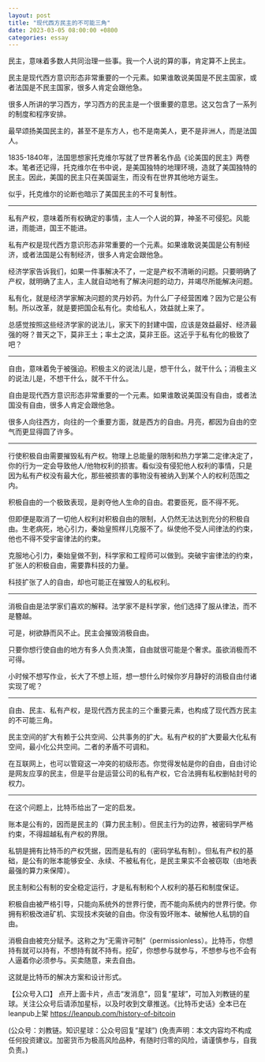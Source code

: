 ```yaml
---
layout: post
title: "现代西方民主的不可能三角"
date: 2023-03-05 08:00:00 +0800
categories: essay
---
```


民主，意味着多数人共同治理一些事。我一个人说的算的事，肯定算不上民主。

民主是现代西方意识形态非常重要的一个元素。如果谁敢说美国是不民主国家，或者法国是不民主国家，很多人肯定会跟他急。

很多人所讲的学习西方，学习西方的民主是一个很重要的意思。这又包含了一系列的制度和程序安排。

最早颂扬美国民主的，甚至不是东方人，也不是南美人，更不是非洲人，而是法国人。

1835-1840年，法国思想家托克维尔写就了世界著名作品《论美国的民主》两卷本。笔者还记得，托克维尔在书中说，是美国独特的地理环境，造就了美国独特的民主。因此，美国的民主只在美国诞生，而没有在世界其他地方诞生。

似乎，托克维尔的论断也暗示了美国民主的不可复制性。

* * *

私有产权，意味着所有权确定的事情，主人一个人说的算，神圣不可侵犯。风能进，雨能进，国王不能进。

私有产权是现代西方意识形态非常重要的一个元素。如果谁敢说美国是公有制经济，或者法国是公有制经济，很多人肯定会跟他急。

经济学家告诉我们，如果一件事解决不了，一定是产权不清晰的问题。只要明确了产权，就明确了主人，主人就自动地有了解决问题的动力，并竭尽所能解决问题。

私有化，就是经济学家解决问题的灵丹妙药。为什么厂子经营困难？因为它是公有制。所以改革，就是要把国企私有化。卖给私人，效益就上来了。

总感觉按照这些经济学家的说法儿，家天下的封建中国，应该是效益最好、经济最强的呀？普天之下，莫非王土；率土之滨，莫非王臣。这近乎于私有化的极致了吧？

* * *

自由，意味着免于被强迫。积极主义的说法儿是，想干什么，就干什么；消极主义的说法儿是，不想干什么，就不干什么。

自由是现代西方意识形态非常重要的一个元素。如果谁敢说美国没有自由，或者法国没有自由，很多人肯定会跟他急。

很多人向往西方，向往的一个重要方面，就是西方的自由。月亮，都因为自由的空气而更显得圆了许多。

* * * 

行使积极自由需要摧毁私有产权。物理上总能量的限制和热力学第二定律决定了，你的行为一定会导致他人/他物权利的损害。看似没有侵犯他人权利的事情，只是因为私有产权没有最大化，那些被损害的事物没有被纳入到某个人的权利范围之内。

积极自由的一个极致表现，是剥夺他人生命的自由。君要臣死，臣不得不死。

但即便是取消了一切他人权利对积极自由的限制，人仍然无法达到充分的积极自由。生老病死，地心引力，秦始皇照样儿克服不了。纵使他不受人间律法的约束，他也不得不受宇宙律法的约束。

克服地心引力，秦始皇做不到，科学家和工程师可以做到。突破宇宙律法的约束，扩张人的积极自由，需要靠科技的力量。

科技扩张了人的自由，却也可能正在摧毁人的私权利。

* * *

消极自由是法学家们喜欢的解释。法学家不是科学家，他们选择了服从律法，而不是簪越。

可是，树欲静而风不止。民主会摧毁消极自由。

只要你想行使自由的地方有多人负责决策，自由就很可能是个奢求。虽欲消极而不可得。

小时候不想写作业，长大了不想上班，想一想什么时候你岁月静好的消极自由付诸实现了呢？

* * *

自由、民主、私有产权，是现代西方民主的三个重要元素，也构成了现代西方民主的不可能三角。

民主空间的扩大有赖于公共空间、公共事务的扩大。私有产权的扩大要最大化私有空间，最小化公共空间。二者的矛盾不可调和。

在互联网上，也可以管窥这一冲突的初级形态。你觉得发帖是你的自由，自由讨论是网友应享的民主，但是平台是运营公司的私有产权，它合法拥有私权删帖封号的权力。

* * *

在这个问题上，比特币给出了一定的启发。

账本是公有的，因而是民主的（算力民主制）。但民主行为的边界，被密码学严格约束，不得超越私有产权的界限。

私钥是拥有比特币的产权凭据，因而是私有的（密码学私有制）。但私有产权的基础，是公有的账本能够安全、永续、不被私有化，是民主果实不会被窃取（由地表最强的算力来保障）。

民主制和公有制的安全稳定运行，才是私有制和个人权利的基石和制度保证。

积极自由被严格引导，只能向系统外的世界行使，而不能向系统内的世界行使。你拥有积极改进矿机、实现技术突破的自由。你没有毁坏账本、破解他人私钥的自由。

消极自由被充分赋予。这称之为“无需许可制”（permissionless）。比特币，你想持有就可以持有，不想持有就不持有。挖矿，你想参与就参与，不想参与也不会有人逼着你必须参与。买卖随意，来去自由。

这就是比特币的解决方案和设计形式。


【公众号入口】
点开上面卡片，点击“发消息”，回复“星球”，可加入刘教链的星球。关注公众号后请添加星标，以及时收到文章推送。《比特币史话》全本已在leanpub上架 https://leanpub.com/history-of-bitcoin

(公众号：刘教链。知识星球：公众号回复“星球”)
(免责声明：本文内容均不构成任何投资建议。加密货币为极高风险品种，有随时归零的风险，请谨慎参与，自我负责。)
